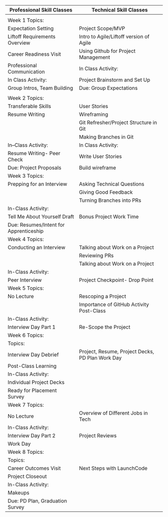 |Professional Skill Classes | Technical Skill Classes|
|---| --- |
|||
| Week 1 Topics: |  |
| Expectation Setting| Project Scope/MVP|
| Liftoff Requirements Overview |Intro to Agile/Liftoff version of Agile|
| Career Readiness Visit|Using Github for Project Management|
| Professional Communication|In Class Activity: |
| In Class Activity: |Project Brainstorm and Set Up |
| Group Intros, Team Building| Due: Group Expectations |
| | |
| Week 2 Topics:| |
| Transferable Skills|User Stories |
| Resume Writing| Wireframing |
| | Git Refresher/Project Structure in Git|
| | Making Branches in Git|
| In–Class Activity:|In Class Activity: |
| Resume Writing- Peer Check| Write User Stories |
| Due: Project Proposals | Build wireframe |
| Week 3 Topics:| |
| Prepping for an Interview|Asking Technical Questions | 
| |Giving Good Feedback|
| |Turning Branches into PRs
| In-Class Activity:|
| Tell Me About Yourself Draft| Bonus Project Work Time
| Due: Resumes/Intent for Apprenticeship |
| Week 4 Topics:| |
| Conducting an Interview| Talking about Work on a Project
| |Reviewing PRs|
| | Talking about Work on a Project |
| In-Class Activity:|
| Peer Interview |Project Checkpoint- Drop Point|
| Week 5 Topics:| |
| No Lecture| Rescoping a Project 
| | Importance of GitHub Activity Post-Class |
| In-Class Activity: | |
| Interview Day Part 1| Re-Scope the Project
| Week 6 Topics:| |
| Topics:|
| Interview Day Debrief| Project, Resume, Project Decks, PD Plan Work Day| 
| Post-Class Learning| |
| In-Class Activity:| |
| Individual Project Decks| |
| Ready for Placement Survey| |
| Week 7 Topics:| |
| No Lecture| Overview of Different Jobs in Tech |
| In-Class Activity:| |
| Interview Day Part 2| Project Reviews|  
| Work Day|
| Week 8 Topics:| |
| Topics:|
| Career Outcomes Visit| Next Steps with LaunchCode |
| Project Closeout | 
| In-Class Activity:|
| Makeups|
| Due: PD Plan, Graduation Survey|
